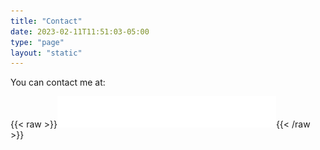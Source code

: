 ```yaml
---
title: "Contact"
date: 2023-02-11T11:51:03-05:00
type: "page"
layout: "static"
---
```


You can contact me at:

{{< raw >}}<img class="email" src="/image/email.png" />{{< /raw >}}
